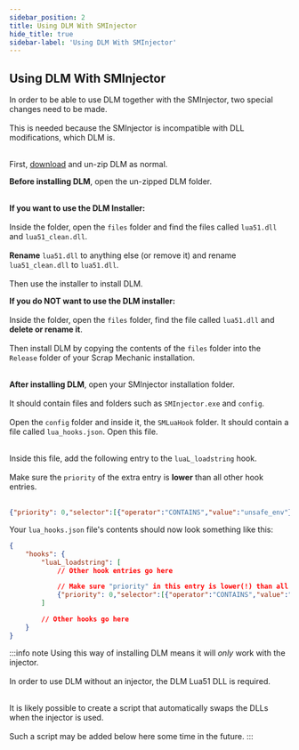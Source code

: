 ```yaml
---
sidebar_position: 2
title: Using DLM With SMInjector
hide_title: true
sidebar-label: 'Using DLM With SMInjector'
---
```


## Using DLM With SMInjector

In order to be able to use DLM together with the SMInjector, two special changes need to be made. <br></br>
This is needed because the SMInjector is incompatible with DLL modifications, which DLM is. <br></br>

First, [download](/modapis/DLM/Info#download-dlm) and un-zip DLM as normal.

**Before installing DLM**, open the un-zipped DLM folder. <br></br>

**If you want to use the DLM Installer:** <br></br>
Inside the folder, open the <code>files</code> folder and find the files called <code>lua51.dll</code> and <code>lua51_clean.dll</code>. <br></br>
**Rename** <code>lua51.dll</code> to anything else (or remove it) and rename <code>lua51_clean.dll</code> to <code>lua51.dll</code>. <br></br>
Then use the installer to install DLM.

**If you do NOT want to use the DLM installer:** <br></br>
Inside the folder, open the <code>files</code> folder, find the file called <code>lua51.dll</code> and **delete or rename it**. <br></br>
Then install DLM by copying the contents of the <code>files</code> folder into the <code>Release</code> folder of your Scrap Mechanic installation. <br></br>

**After installing DLM**, open your SMInjector installation folder. <br></br>
It should contain files and folders such as <code>SMInjector.exe</code> and <code>config</code>. <br></br>
Open the <code>config</code> folder and inside it, the <code>SMLuaHook</code> folder. It should contain a file called <code>lua_hooks.json</code>. Open this file. <br></br>

Inside this file, add the following entry to the <code>luaL_loadstring</code> hook. <br></br>
Make sure the <code>priority</code> of the extra entry is **lower** than all other hook entries. <br></br>

```json title="Hook Entry"
{"priority": 0,"selector":[{"operator":"CONTAINS","value":"unsafe_env"}],"execute":[{"command": "APPEND_STRING","string":"do local f, err = loadfile( \"API.lua\" )if f then local s, e = pcall( f )if not s then sm.log.error( \"Error initializing DLM: \" .. (err and err or \"Unknown Error\") )end else sm.log.error( \"Error loading DLM: \" .. (err and err or \"Unknown Error\") )end end"}]}
```
Your <code>lua_hooks.json</code> file's contents should now look something like this:

```json
{
	"hooks": {
		"luaL_loadstring": [
			// Other hook entries go here

			// Make sure "priority" in this entry is lower(!) than all other hooks
			{"priority": 0,"selector":[{"operator":"CONTAINS","value":"unsafe_env"}],"execute":[{"command": "APPEND_STRING","string":"do local f, err = loadfile( \"API.lua\" )if f then local s, e = pcall( f )if not s then sm.log.error( \"Error initializing DLM: \" .. (err and err or \"Unknown Error\") )end else sm.log.error( \"Error loading DLM: \" .. (err and err or \"Unknown Error\") )end end"}]}
		]

		// Other hooks go here
	}
}
```

:::info note
Using this way of installing DLM means it will *only* work with the injector. <br></br>
In order to use DLM without an injector, the DLM Lua51 DLL is required. <br></br>

It is likely possible to create a script that automatically swaps the DLLs when the injector is used. <br></br>
Such a script may be added below here some time in the future.
:::
